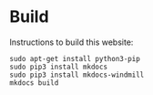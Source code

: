 # Build

Instructions to build this website:
```
sudo apt-get install python3-pip
sudo pip3 install mkdocs
sudo pip3 install mkdocs-windmill
mkdocs build
```
